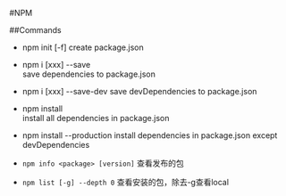 #NPM

##Commands

+ npm init [-f]
  create package.json
 
+ npm i [xxx] --save  
  save dependencies to package.json
  
+ npm i [xxx] --save-dev 
  save devDependencies to package.json

+ npm install  
  install all dependencies in package.json
  
+ npm install --production
  install dependencies in package.json except devDependencies

+ `npm info <package> [version]` 查看发布的包

+ `npm list [-g] --depth 0`  查看安装的包，除去-g查看local